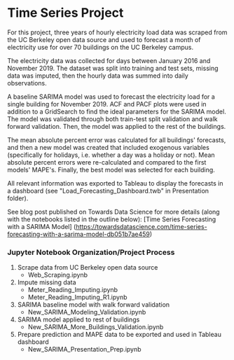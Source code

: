 # Time Series Project

For this project, three years of hourly electricity load data was scraped from the UC Berkeley open data source and used to forecast a month of electricity use for over 70 buildings on the UC Berkeley campus.

The electricity data was collected for days between January 2016 and November 2019. The dataset was split into training and test sets, missing data was imputed, then the hourly data was summed into daily observations.

A baseline SARIMA model was used to forecast the electricity load for a single building for November 2019. ACF and PACF plots were used in addition to a GridSearch to find the ideal parameters for the SARIMA model. The model was validated through both train-test split validation and walk forward validation.  Then, the model was applied to the rest of the buildings.

The mean absolute percent error was calculated for all buildings' forecasts, and then a new model was created that included exogenous variables (specifically for holidays, i.e. whether a day was a holiday or not). Mean absolute percent errors were re-calculated and compared to the first models' MAPE's.  Finally, the best model was selected for each building.

All relevant information was exported to Tableau to display the forecasts in a dashboard (see "Load_Forecasting_Dashboard.twb" in Presentation folder).

See blog post published on Towards Data Science for more details (along with the notebooks listed in the outline below): [Time Series Forecasting with a SARIMA Model] (https://towardsdatascience.com/time-series-forecasting-with-a-sarima-model-db051b7ae459)


### Jupyter Notebook Organization/Project Process

1. Scrape data from UC Berkeley open data source
	- Web_Scraping.ipynb
2. Impute missing data
	- Meter_Reading_Imputing.ipynb
	- Meter_Reading_Imputing_R1.ipynb
3. SARIMA baseline model with walk forward validation
	- New_SARIMA_Modeling_Validation.ipynb
4. SARIMA model applied to rest of buildings
	- New_SARIMA_More_Buildings_Validation.ipynb
5. Prepare prediction and MAPE data to be exported and used in Tableau dashboard
	- New_SARIMA_Presentation_Prep.ipynb
	